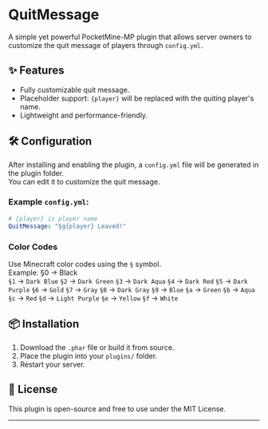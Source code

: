 # QuitMessage

A simple yet powerful PocketMine-MP plugin that allows server owners to customize the quit message of players through `config.yml`.

## ✨ Features

- Fully customizable quit message.
- Placeholder support: `{player}` will be replaced with the quiting player's name.
- Lightweight and performance-friendly.

## 🛠 Configuration

After installing and enabling the plugin, a `config.yml` file will be generated in the plugin folder.  
You can edit it to customize the quit message.

### Example `config.yml`:

```yaml
# {player} is player name
QuitMessage: "§g{player} Leaved!"
```

### Color Codes

Use Minecraft color codes using the `§` symbol.  
Example: 
 §0 → Black  
`§1` → `Dark Blue`
`§2` → `Dark Green`
`§3` → `Dark Aqua`
`§4` → `Dark Red`
`§5` → `Dark Purple`
`§6` → `Gold`
`§7` → `Gray`
`§8` → `Dark Gray`
`§9` → `Blue`
`§a` → `Green`
`§b` → `Aqua`
`§c` → `Red`
`§d` → `Light Purple`
`§e` → `Yellow`
`§f` → `White`


## 📦 Installation

1. Download the `.phar` file or build it from source.
2. Place the plugin into your `plugins/` folder.
3. Restart your server.

## 📄 License

This plugin is open-source and free to use under the MIT License.

---
